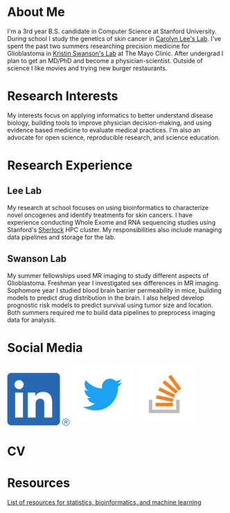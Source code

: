 # About Me
I'm a 3rd year B.S. candidate in Computer Science at Stanford University.
During school I study the genetics of skin cancer in 
[Carolyn Lee's Lab](https://leelab.stanford.edu). I've spent the past two
summers researching precision medicine for Glioblastoma
in [Kristin Swanson's Lab](http://mathematicalneurooncology.org) at The Mayo Clinic.
After undergrad I plan to get an MD/PhD and become a physician-scientist.
Outside of science I like movies and trying new burger
restaurants.

# Research Interests
My interests focus on applying informatics to better understand disease biology, 
building tools to improve physician decision-making, and using evidence based
medicine to evaluate medical practices. I'm also an advocate for open science,
reproducible research, and science education. 

# Research Experience
## Lee Lab
My research at school focuses on using bioinformatics to characterize
novel oncogenes and identify treatments for skin cancers. I have experience
conducting Whole Exome and RNA sequencing studies using
Stanford's [Sherlock](https://www.sherlock.stanford.edu/docs/overview/introduction/)
HPC cluster. My responsibilities also include managing data pipelines and storage
for the lab.
## Swanson Lab
My summer fellowships used MR imaging to study different aspects of Glioblastoma.
Freshman year I investigated sex differences in MR imaging. Sophomore year I studied 
blood brain barrier permeability in mice, building models to 
predict drug distribution in the brain. I also helped develop prognostic risk models
to predict survival using tumor size and location. Both summers required me to build
data pipelines to preprocess imaging data for analysis.

# Social Media
[![](/assets/LI-In-Bug.png)](https://www.linkedin.com/in/tomasbencomo/)
[![](/assets/Twitter_Logo_Blue.png)](https://twitter.com/BencomoTomas)
[![](/assets/stack-overflow-logo.png)](https://stats.stackexchange.com/users/246432/tomas-bencomo?tab=profile)

# CV

# Resources
[List of resources for statistics, bioinformatics, and machine learning](https://github.com/tjbencomo/notes/blob/master/methods_resources.md)

